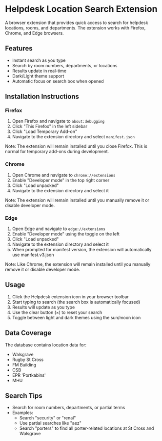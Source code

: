 # Helpdesk Location Search Extension

A browser extension that provides quick access to search for helpdesk locations, rooms, and departments. The extension works with Firefox, Chrome, and Edge browsers.

## Features

- Instant search as you type
- Search by room numbers, departments, or locations
- Results update in real-time
- Dark/Light theme support
- Automatic focus on search box when opened

## Installation Instructions

### Firefox

1. Open Firefox and navigate to `about:debugging`
2. Click "This Firefox" in the left sidebar
3. Click "Load Temporary Add-on"
4. Navigate to the extension directory and select `manifest.json`

Note: The extension will remain installed until you close Firefox. This is normal for temporary add-ons during development.

### Chrome

1. Open Chrome and navigate to `chrome://extensions`
2. Enable "Developer mode" in the top right corner
3. Click "Load unpacked"
4. Navigate to the extension directory and select it

Note: The extension will remain installed until you manually remove it or disable developer mode.

### Edge

1. Open Edge and navigate to `edge://extensions`
2. Enable "Developer mode" using the toggle on the left
3. Click "Load unpacked"
4. Navigate to the extension directory and select it
5. When prompted for manifest version, the extension will automatically use manifest.v3.json

Note: Like Chrome, the extension will remain installed until you manually remove it or disable developer mode.

## Usage

1. Click the Helpdesk extension icon in your browser toolbar
2. Start typing to search (the search box is automatically focused)
3. Results will update as you type
4. Use the clear button (×) to reset your search
5. Toggle between light and dark themes using the sun/moon icon

## Data Coverage

The database contains location data for:
- Walsgrave
- Rugby St Cross
- FM Building
- CSB
- EPR 'Portkabins'
- MHU

## Search Tips

- Search for room numbers, departments, or partial terms
- Examples:
  - Search "security" or "renal"
  - Use partial searches like "aez"
  - Search "porters" to find all porter-related locations at St Cross and Walsgrave